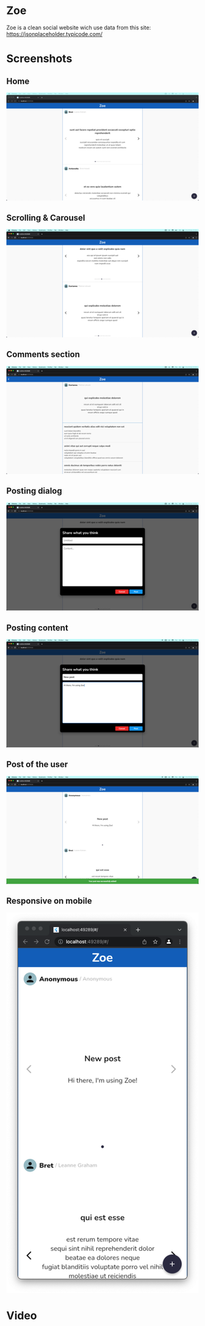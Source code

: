 # Zoe

Zoe is a clean social website wich use data from this site: https://jsonplaceholder.typicode.com/

# Screenshots

## Home
<img src="https://github.com/Stelk-dev/zoe-website-interview/blob/main/readme-files/1.png" />

## Scrolling & Carousel
<img src="https://github.com/Stelk-dev/zoe-website-interview/blob/main/readme-files/2.png" />

## Comments section
<img src="https://github.com/Stelk-dev/zoe-website-interview/blob/main/readme-files/3.png" />

## Posting dialog
<img src="https://github.com/Stelk-dev/zoe-website-interview/blob/main/readme-files/4.png" />

## Posting content
<img src="https://github.com/Stelk-dev/zoe-website-interview/blob/main/readme-files/5.png" />

## Post of the user
<img src="https://github.com/Stelk-dev/zoe-website-interview/blob/main/readme-files/6.png" />

## Responsive on mobile
<img src="https://github.com/Stelk-dev/zoe-website-interview/blob/main/readme-files/7.png" /> 

# Video
<!-- <video src="https://github.com/Stelk-dev/readme-files/blob/1.png" > -->
